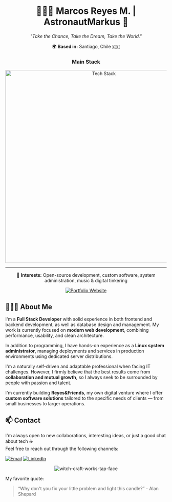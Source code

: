 <div align="center">

# 👨🏻‍🚀 Marcos Reyes M. | AstronautMarkus 🚀  
_"Take the Chance, Take the Dream, Take the World."_


🌍 **Based in:** Santiago, Chile 🇨🇱

### Main Stack

<img src="https://skillicons.dev/icons?i=linux,nginx,mysql,php,python,flask,react,vue,astro,docker" alt="Tech Stack" width="600"/>

---

🎵 **Interests:** Open-source development, custom software, system administration, music & digital tinkering

[![Portfolio Website](https://img.shields.io/badge/Portfolio-astronautmarkus.dev-6a0dad?style=flat-square&logo=firefox-browser&logoColor=white)](https://astronautmarkus.dev)

</div>



## 👨🏻‍💻 About Me

I'm a **Full Stack Developer** with solid experience in both frontend and backend development, as well as database design and management. My work is currently focused on **modern web development**, combining performance, usability, and clean architecture.

In addition to programming, I have hands-on experience as a **Linux system administrator**, managing deployments and services in production environments using dedicated server distributions.

I'm a naturally self-driven and adaptable professional when facing IT challenges. However, I firmly believe that the best results come from **collaboration and mutual growth**, so I always seek to be surrounded by people with passion and talent.

I'm currently building **Reyes&Friends**, my own digital venture where I offer **custom software solutions** tailored to the specific needs of clients — from small businesses to larger operations.


## 📫 Contact

I'm always open to new collaborations, interesting ideas, or just a good chat about tech ☕  
Feel free to reach out through the following channels:

[![Email](https://img.shields.io/badge/Email-marcos@reyesandfriends.cl-D14836?style=flat-square&logo=gmail&logoColor=white)](mailto:marcos@reyesandfriends.cl)
[![LinkedIn](https://img.shields.io/badge/LinkedIn-markusreyes-0A66C2?style=flat-square&logo=linkedin&logoColor=white)](https://www.linkedin.com/in/markusreyes)


<div align="center">

![witch-craft-works-tap-face](https://github.com/user-attachments/assets/e65344bb-5e04-4d6c-be04-e97a3320d804)


</div>

My favorite quote: 
> “Why don't you fix your little problem and light this candle?” - Alan Shepard
